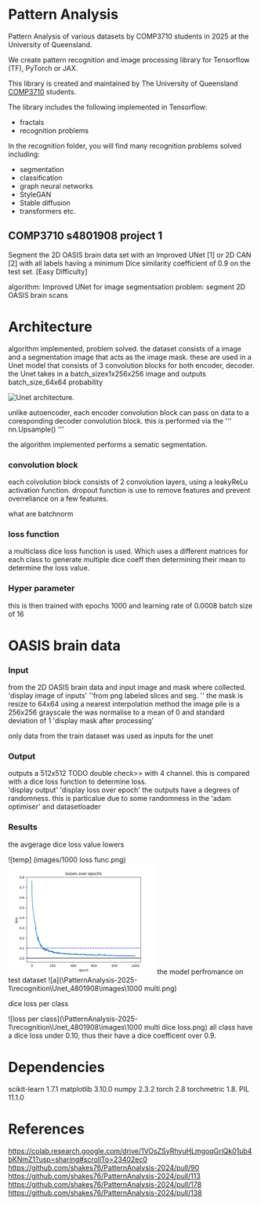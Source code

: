 # Pattern Analysis
Pattern Analysis of various datasets by COMP3710 students in 2025 at the University of Queensland.

We create pattern recognition and image processing library for Tensorflow (TF), PyTorch or JAX.

This library is created and maintained by The University of Queensland [COMP3710](https://my.uq.edu.au/programs-courses/course.html?course_code=comp3710) students.

The library includes the following implemented in Tensorflow:
* fractals 
* recognition problems

In the recognition folder, you will find many recognition problems solved including:
* segmentation
* classification
* graph neural networks
* StyleGAN
* Stable diffusion
* transformers
etc.

## COMP3710 s4801908 project 1 
Segment the 2D OASIS brain data set with an Improved UNet [1] or 2D CAN [2] with all labels having a minimum Dice similarity coefficient of 0.9 on the test set. [Easy Difficulty]

algorithm: Improved UNet for image segmentsation
problem: segment 2D OASIS brain scans

# Architecture
algorithm implemented, problem solved. 
the dataset consists of a image and a segmentation image that acts as the image mask.
these are used in a Unet model that consists of 3 convolution blocks for both encoder, decoder.
the Unet takes in a batch_sizex1x256x256 image and outputs batch_size_64x64 probability

![Unet architecture.](https://www.google.com/url?sa=i&url=https%3A%2F%2Flmb.informatik.uni-freiburg.de%2Fpeople%2Fronneber%2Fu-net%2F&psig=AOvVaw0EgRNrlOzHFfwOa1GCLyL9&ust=1762052265179000&source=images&cd=vfe&opi=89978449&ved=0CBYQjRxqFwoTCKid1Kz6z5ADFQAAAAAdAAAAABAE)

unlike autoencoder, each encoder convolution block can pass on data to a coresponding decoder convolution block. 
this is performed via the 
'''
nn.Upsample()
'''

the algorithm implemented performs a sematic segmentation. 

### convolution block
each colvolution block consists of 2 convolution layers, using a leakyReLu activation function. dropout function is use to remove features and prevent overreliance on a few features. 

what are batchnorm

### loss function
a multiclass dice loss function is used.
Which uses a different matrices for each class to generate multiple dice coeff then determining their mean to determine the loss value.

### Hyper parameter
this is then trained with epochs 1000
and learning rate of 0.0008
batch size of 16

# OASIS brain data
### Input
from the 2D OASIS brain data and input image and mask where collected. 
'display image of inputs'
''from png labeled slices and seg. ''
the mask is resize to 64x64 using a nearest interpolation method
the image pile is a 256x256 grayscale the was normalise to a mean of 0 and standard deviation of 1
'display mask after processing'

only data from the train dataset was used as inputs for the unet
### Output
outputs a 512x512 TODO double check>> with 4 channel. this is compared with a dice loss function to determine loss.  
'display output'
'display loss over epoch'
the outputs have a degrees of randomness. this is particalue due to some randomness in the 'adam optimiser' and datasetloader

### Results
the avgerage dice loss value lowers 

![temp] (images/1000 loss func.png)
<img src="images/1000 loss func.png" alt="Alt text describing the image" width="300"/>
the model perfromance on test dataset
![a](\PatternAnalysis-2025-1\recognition\Unet_4801908\images\1000 multi.png)


dice loss per class

![loss per class](\PatternAnalysis-2025-1\recognition\Unet_4801908\images\1000 multi dice loss.png)
all class have a dice loss under 0.10, thus their have a dice coefficent over 0.9.

# Dependencies
scikit-learn 1.7.1
matplotlib 3.10.0
numpy 2.3.2
torch 2.8
torchmetric 1.8.
PIL 11.1.0

# References

https://colab.research.google.com/drive/1VOsZSyRhyuHLmgoqGriQk01ub4bKNmZ1?usp=sharing#scrollTo=23402ec0
https://github.com/shakes76/PatternAnalysis-2024/pull/90
https://github.com/shakes76/PatternAnalysis-2024/pull/113
https://github.com/shakes76/PatternAnalysis-2024/pull/178
https://github.com/shakes76/PatternAnalysis-2024/pull/138
